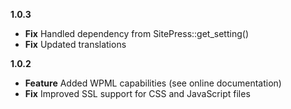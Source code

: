 **1.0.3**
* **Fix** Handled dependency from SitePress::get_setting()
* **Fix** Updated translations

**1.0.2**
* **Feature** Added WPML capabilities (see online documentation)
* **Fix** Improved SSL support for CSS and JavaScript files
